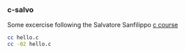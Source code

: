 ### c-salvo

Some excercise following the Salvatore Sanfilippo [c course](https://www.youtube.com/watch?v=HjXBXBgfKyk)


``` bash
cc hello.c
cc -02 hello.c
```